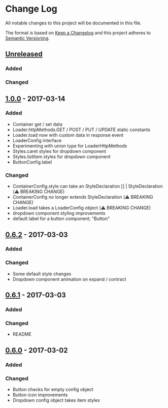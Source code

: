 # Change Log
All notable changes to this project will be documented in this file.

The format is based on [Keep a Changelog](http://keepachangelog.com/)
and this project adheres to [Semantic Versioning](http://semver.org/).

## [Unreleased]
### Added
### Changed

## [1.0.0] - 2017-03-14
### Added
- Container get / set data
- Loader.httpMethods.GET / POST / PUT / UPDATE static constants
- Loader.load now with custom data in response event
- LoaderConfig interface
- Experimenting with union type for LoaderHttpMethods
- Styles.caret styles for dropdown component
- Styles.listItem styles for dropdown component
- ButtonConfig.label
### Changed
- ContainerConfig.style can take an StyleDeclaration [] | StyleDeclaration (:warning: BREAKING CHANGE)
- ContainerConfig no longer extends StyleDeclaration (:warning: BREAKING CHANGE)
- Loader.load takes a LoaderConfig object (:warning: BREAKING CHANGE)
- dropdown component styling improvements
- default label for a button component; "Button"


## [0.6.2] - 2017-03-03
### Added
### Changed
- Some default style changes
- Dropdown component animation on expand / contract


## [0.6.1] - 2017-03-03
### Added
### Changed
- README


## [0.6.0] - 2017-03-02
### Added
### Changed
- Button checks for empty config object
- Button icon improvements
- Dropdown config object takes item styles

[Unreleased]: https://bitbucket.org/gabrielmccallin/shiva/branches/compare/master%0Dv1.0.0
[1.0.0]: https://bitbucket.org/gabrielmccallin/shiva/branches/compare/v1.0.0%0Dv0.6.2#diff
[0.6.2]: https://bitbucket.org/gabrielmccallin/shiva/branches/compare/v0.6.2%0Dv0.6.1#diff
[0.6.1]: https://bitbucket.org/gabrielmccallin/shiva/branches/compare/v0.6.1%0Dv0.6.0#diff
[0.6.0]: https://bitbucket.org/gabrielmccallin/shiva/branches/compare/v0.6.1%0Dv0.5.14#diff